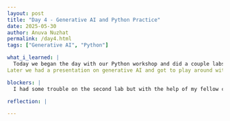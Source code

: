 ```yaml
--- 
layout: post
title: "Day 4 - Generative AI and Python Practice"
date: 2025-05-30
author: Anuva Nuzhat
permalink: /day4.html
tags: ["Generative AI", "Python"]

what_i_learned: |
  Today we began the day with our Python workshop and did a couple labs on writing file reports with different sets of data. 
Later we had a presentation on generative AI and got to play around with different softwares creating our own AI songs and characters.

blockers: |
  I had some trouble on the second lab but with the help of my fellow cohorts I was able to fix my code and get it to compile.

reflection: |

---
```

